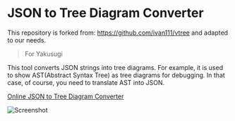 JSON to Tree Diagram Converter
==============================

This repository is forked from: https://github.com/ivan111/vtree and adapted to our needs.

> For Yakusugi

This tool converts JSON strings into tree diagrams. For example, it is used to show AST(Abstract Syntax Tree) as tree diagrams for debugging. In that case, of course, you need to translate AST into JSON.


[Online JSON to Tree Diagram Converter](http://vanya.jp.net/vtree/)


![Screenshot](https://github.com/ivan111/vtree/raw/master/vtree.jpg)
